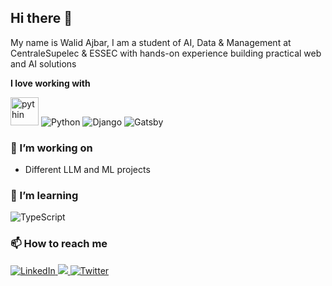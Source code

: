 ## Hi there 👋

My name is Walid Ajbar, I am a student of AI, Data & Management at CentraleSupelec & ESSEC with hands-on experience building practical web and AI solutions

**I love working with**

<div display="flex">
  <img src="https://cdn.jsdelivr.net/gh/devicons/devicon/icons/python/python-original.svg" alt="pythin" width="45" height="45"/>
 
  <img src="https://img.shields.io/badge/python-%2320232a.svg?style=for-the-badge&logo=python&logoColor=%2361DAFB" alt="Python"/>
  <img src="https://img.shields.io/badge/django-%23007ACC.svg?style=for-the-badge&logo=django&logoColor=white" alt="Django"/>
  <img src="https://img.shields.io/badge/react-%23663399.svg?style=for-the-badge&logo=gatsby&logoColor=white" alt="Gatsby"/>
</div>

### 🔭 I’m working on

- Different LLM and ML projects

### 🌱 I’m learning

<div display="flex">
  <img src="https://img.shields.io/badge/typescript-2F3134?style=for-the-badge&logo=Typescript&logoColor=white" alt="TypeScript"/>
  
</div>

### 📫 How to reach me

<div display="flex">
  <a href="https://www.linkedin.com/in/walid-ajbar-84b1972b3/">
    <img src="https://img.shields.io/badge/linkedin-%230077B5.svg?style=for-the-badge&logo=linkedin&logoColor=white" alt="LinkedIn"/>
  </a>
  <a href="mailto:waid.ajbar@student-cs.fr?subject=Hello%20there">
    <img src="https://img.shields.io/badge/Send me a mail-%231DA1F2.svg?style=for-the-badge&logo=Mail&logoColor=white"/>
  </a>
  <a href="https://x.com/ajbar_walid">
    <img src="https://img.shields.io/badge/X-%231DA1F2.svg?style=for-the-badge&logo=Twitter&logoColor=black" alt="Twitter"/>
  </a>
</div>



<!--
**widodu77/widodu77** is a ✨ _special_ ✨ repository because its `README.md` (this file) appears on your GitHub profile.

Here are some ideas to get you started:

- 🔭 I’m currently working on ...
- 🌱 I’m currently learning ...
- 👯 I’m looking to collaborate on ...
- 🤔 I’m looking for help with ...
- 💬 Ask me about ...
- 📫 How to reach me: ...
- 😄 Pronouns: ...
- ⚡ Fun fact: ...
-->
